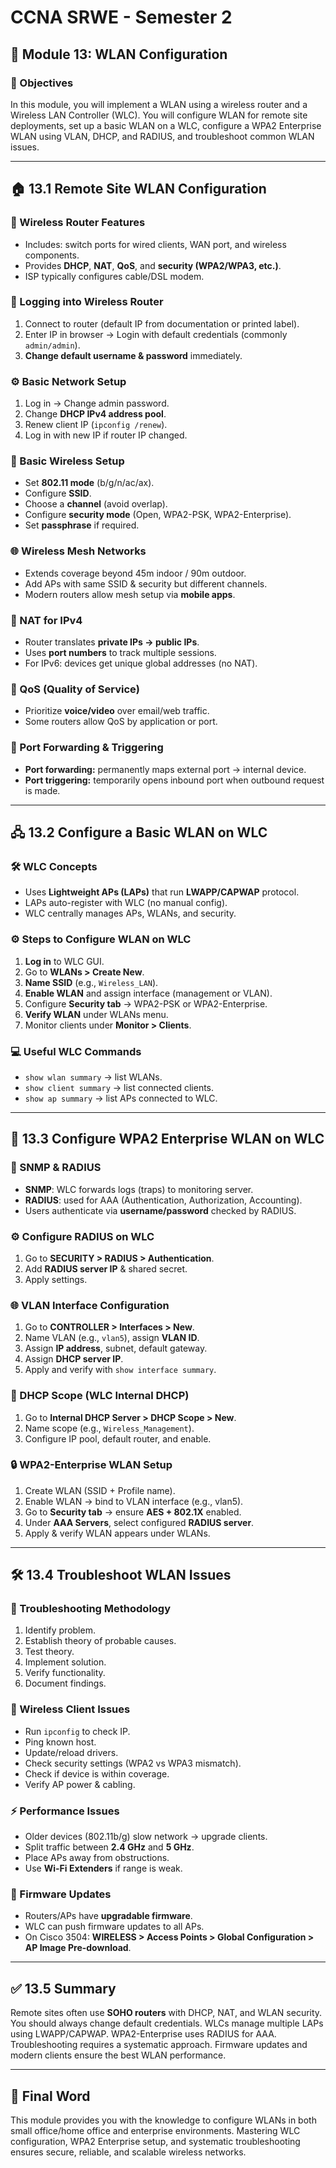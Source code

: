 # CCNA SRWE - Semester 2

## 📡 Module 13: WLAN Configuration


### 🎯 Objectives

In this module, you will implement a WLAN using a wireless router and a Wireless LAN Controller (WLC). You will configure WLAN for remote site deployments, set up a basic WLAN on a WLC, configure a WPA2 Enterprise WLAN using VLAN, DHCP, and RADIUS, and troubleshoot common WLAN issues.

---

## 🏠 13.1 Remote Site WLAN Configuration

### 📶 Wireless Router Features

* Includes: switch ports for wired clients, WAN port, and wireless components.
* Provides **DHCP**, **NAT**, **QoS**, and **security (WPA2/WPA3, etc.)**.
* ISP typically configures cable/DSL modem.

### 🔑 Logging into Wireless Router

1. Connect to router (default IP from documentation or printed label).
2. Enter IP in browser → Login with default credentials (commonly `admin/admin`).
3. **Change default username & password** immediately.

### ⚙️ Basic Network Setup

1. Log in → Change admin password.
2. Change **DHCP IPv4 address pool**.
3. Renew client IP (`ipconfig /renew`).
4. Log in with new IP if router IP changed.

### 📡 Basic Wireless Setup

* Set **802.11 mode** (b/g/n/ac/ax).
* Configure **SSID**.
* Choose a **channel** (avoid overlap).
* Configure **security mode** (Open, WPA2-PSK, WPA2-Enterprise).
* Set **passphrase** if required.

### 🌐 Wireless Mesh Networks

* Extends coverage beyond 45m indoor / 90m outdoor.
* Add APs with same SSID & security but different channels.
* Modern routers allow mesh setup via **mobile apps**.

### 🔄 NAT for IPv4

* Router translates **private IPs → public IPs**.
* Uses **port numbers** to track multiple sessions.
* For IPv6: devices get unique global addresses (no NAT).

### 🚦 QoS (Quality of Service)

* Prioritize **voice/video** over email/web traffic.
* Some routers allow QoS by application or port.

### 📍 Port Forwarding & Triggering

* **Port forwarding:** permanently maps external port → internal device.
* **Port triggering:** temporarily opens inbound port when outbound request is made.

---

## 🖧 13.2 Configure a Basic WLAN on WLC

### 🛠 WLC Concepts

* Uses **Lightweight APs (LAPs)** that run **LWAPP/CAPWAP** protocol.
* LAPs auto-register with WLC (no manual config).
* WLC centrally manages APs, WLANs, and security.

### ⚙️ Steps to Configure WLAN on WLC

1. **Log in** to WLC GUI.
2. Go to **WLANs > Create New**.
3. **Name SSID** (e.g., `Wireless_LAN`).
4. **Enable WLAN** and assign interface (management or VLAN).
5. Configure **Security tab** → WPA2-PSK or WPA2-Enterprise.
6. **Verify WLAN** under WLANs menu.
7. Monitor clients under **Monitor > Clients**.

### 💻 Useful WLC Commands

* `show wlan summary` → list WLANs.
* `show client summary` → list connected clients.
* `show ap summary` → list APs connected to WLC.

---

## 🔐 13.3 Configure WPA2 Enterprise WLAN on WLC

### 📡 SNMP & RADIUS

* **SNMP**: WLC forwards logs (traps) to monitoring server.
* **RADIUS**: used for AAA (Authentication, Authorization, Accounting).
* Users authenticate via **username/password** checked by RADIUS.

### ⚙️ Configure RADIUS on WLC

1. Go to **SECURITY > RADIUS > Authentication**.
2. Add **RADIUS server IP** & shared secret.
3. Apply settings.

### 🌐 VLAN Interface Configuration

1. Go to **CONTROLLER > Interfaces > New**.
2. Name VLAN (e.g., `vlan5`), assign **VLAN ID**.
3. Assign **IP address**, subnet, default gateway.
4. Assign **DHCP server IP**.
5. Apply and verify with `show interface summary`.

### 📑 DHCP Scope (WLC Internal DHCP)

1. Go to **Internal DHCP Server > DHCP Scope > New**.
2. Name scope (e.g., `Wireless_Management`).
3. Configure IP pool, default router, and enable.

### 🔒 WPA2-Enterprise WLAN Setup

1. Create WLAN (SSID + Profile name).
2. Enable WLAN → bind to VLAN interface (e.g., vlan5).
3. Go to **Security tab** → ensure **AES + 802.1X** enabled.
4. Under **AAA Servers**, select configured **RADIUS server**.
5. Apply & verify WLAN appears under WLANs.

---

## 🛠 13.4 Troubleshoot WLAN Issues

### 🧭 Troubleshooting Methodology

1. Identify problem.
2. Establish theory of probable causes.
3. Test theory.
4. Implement solution.
5. Verify functionality.
6. Document findings.

### 📱 Wireless Client Issues

* Run `ipconfig` to check IP.
* Ping known host.
* Update/reload drivers.
* Check security settings (WPA2 vs WPA3 mismatch).
* Check if device is within coverage.
* Verify AP power & cabling.

### ⚡ Performance Issues

* Older devices (802.11b/g) slow network → upgrade clients.
* Split traffic between **2.4 GHz** and **5 GHz**.
* Place APs away from obstructions.
* Use **Wi-Fi Extenders** if range is weak.

### 🔄 Firmware Updates

* Routers/APs have **upgradable firmware**.
* WLC can push firmware updates to all APs.
* On Cisco 3504: **WIRELESS > Access Points > Global Configuration > AP Image Pre-download**.

---

## ✅ 13.5 Summary

Remote sites often use **SOHO routers** with DHCP, NAT, and WLAN security. You should always change default credentials. WLCs manage multiple LAPs using LWAPP/CAPWAP. WPA2-Enterprise uses RADIUS for AAA. Troubleshooting requires a systematic approach. Firmware updates and modern clients ensure the best WLAN performance.

---

## 🏁 Final Word

This module provides you with the knowledge to configure WLANs in both small office/home office and enterprise environments. Mastering WLC configuration, WPA2 Enterprise setup, and systematic troubleshooting ensures secure, reliable, and scalable wireless networks.
